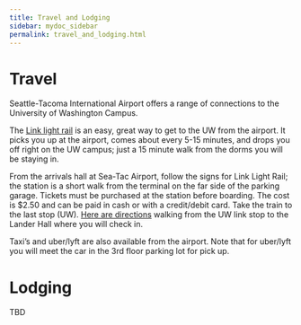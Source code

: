 ```yaml
---
title: Travel and Lodging
sidebar: mydoc_sidebar
permalink: travel_and_lodging.html
---
```



# Travel

Seattle-Tacoma International Airport offers a range of connections to the University of Washington Campus.

The [Link light rail](https://www.soundtransit.org/Schedules/Link-light-rail) is an easy, great way to get to the UW from the airport. It picks you up at the airport, comes about every 5-15 minutes, and drops you off right on the UW campus; just a 15 minute walk from the dorms you will be staying in.

From the arrivals hall at Sea-Tac Airport, follow the signs for Link Light Rail; the station is a short walk from the terminal on the far side of the parking garage. Tickets must be purchased at the station before boarding. The cost is $2.50 and can be paid in cash or with a credit/debit card. Take the train to the last stop (UW). [Here are directions](https://www.google.com/maps/dir/UW+%2F+Husky+Stadium+Link+Station,+Montlake+Boulevard+Northeast,+Seattle,+WA/Lander+Hall,+Northeast+Campus+Parkway,+Seattle,+WA/@47.6528701,-122.3174734,15z/data=!3m1!4b1!4m14!4m13!1m5!1m1!1s0x549014eca005d559:0x2a5b4b6f98dddc9c!2m2!1d-122.3037817!2d47.6498128!1m5!1m1!1s0x549014f3ba755af3:0x942b03c21f9cc45e!2m2!1d-122.3148976!2d47.655826!3e2) walking from the UW link stop to the Lander Hall where you will check in.

Taxi’s and uber/lyft are also available from the airport. Note that for uber/lyft you will meet the car in the 3rd floor parking lot for pick up.

# Lodging

TBD